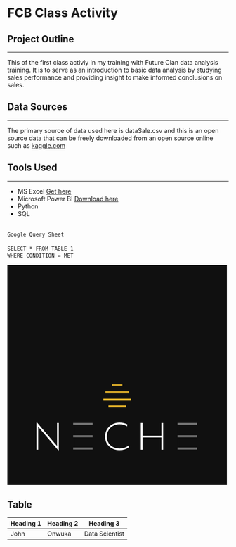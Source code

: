 # FCB Class Activity

## Project Outline
---
This of the first class activiy in my training with Future Clan data analysis training. It is to serve as an introduction to basic data analysis by studying sales performance and providing
insight to make informed conclusions on sales.

## Data Sources
---
The primary source of data used here is dataSale.csv and this is an open source data that can be freely downloaded from an open source online such as [kaggle.com](https://kaggle.com)

## Tools Used
---
- MS Excel [Get here](https://www.microsoft.com/en-us/microsoft-365/excel)
- Microsoft Power BI [Download here](https://powerbi.microsoft.com/en-us/downloads/)
- Python
- SQL

```

Google Query Sheet

SELECT * FROM TABLE 1
WHERE CONDITION = MET

```
![](1.png)

## Table
| Heading 1 | Heading 2| Heading 3 |
|-|-|-|
| John | Onwuka | Data Scientist |
